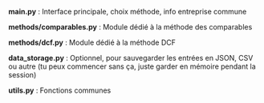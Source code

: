 **main.py** : Interface principale, choix méthode, info entreprise commune

**methods/comparables.py** : Module dédié à la méthode des comparables

**methods/dcf.py** : Module dédié à la méthode DCF

**data_storage.py** : Optionnel, pour sauvegarder les entrées en JSON, CSV ou autre (tu peux commencer sans ça, juste garder en mémoire pendant la session)

**utils.py** : Fonctions communes